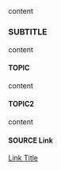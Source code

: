 ## 
content

### SUBTITLE
content

#### TOPIC
content

#### TOPIC2
content

#### SOURCE Link
[Link Title](http://example.com)

